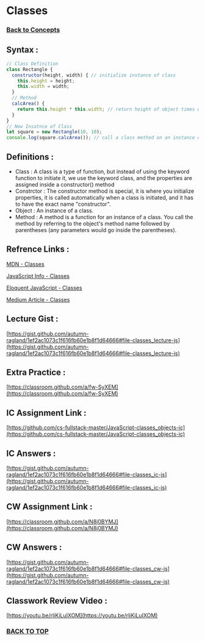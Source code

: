 # Classes
### [Back to Concepts](./README.md)

## Syntax :
```JavaScript
// Class Definition
class Rectangle {
  constructor(height, width) { // initialize instance of class
    this.height = height;
    this.width = width;
  }
  // Method
  calcArea() {
    return this.height * this.width; // return height of object times width of object
  }
}
// New Insatnce of Class
let square = new Rectangle(10, 10);
console.log(square.calcArea()); // call a class method on an instance of that class (returns 100)
```
## Definitions :
- Class : A class is a type of function, but instead of using the keyword function to initiate it, we use the keyword class, and the properties are assigned inside a constructor() method
- Constrctor : The constructor method is special, it is where you initialize properties, it is called automatically when a class is initiated, and it has to have the exact name "constructor".
- Object : An instance of a class.
- Method : A method is a function for an instance of a class. You call the method by referring to the object's method name followed by parentheses (any parameters would go inside the parentheses).

## Refrence Links :

[MDN - Classes](https://developer.mozilla.org/en-US/docs/Web/JavaScript/Reference/Classes)

[JavaScript Info - Classes](https://javascript.info/class)

[Eloquent JavaScript - Classes](https://eloquentjavascript.net/06_object.html)

[Medium Article - Classes](https://medium.com/tech-tajawal/javascript-classes-under-the-hood-6b26d2667677)


## Lecture Gist :

[https://gist.github.com/autumn-ragland/1ef2ac1073c1f616fb60e1b8f1d64666#file-classes_lecture-js](https://gist.github.com/autumn-ragland/1ef2ac1073c1f616fb60e1b8f1d64666#file-classes_lecture-js)

## Extra Practice :

[https://classroom.github.com/a/fw-SyXEM](https://classroom.github.com/a/fw-SyXEM)

## IC Assignment Link : 

[https://github.com/cs-fullstack-master/JavaScript-classes_objects-ic](https://github.com/cs-fullstack-master/JavaScript-classes_objects-ic)

## IC Answers :

[https://gist.github.com/autumn-ragland/1ef2ac1073c1f616fb60e1b8f1d64666#file-classes_ic-js](https://gist.github.com/autumn-ragland/1ef2ac1073c1f616fb60e1b8f1d64666#file-classes_ic-js)

## CW Assignment Link :

[https://classroom.github.com/a/N8j0BYMJ](https://classroom.github.com/a/N8j0BYMJ)

## CW Answers :

[https://gist.github.com/autumn-ragland/1ef2ac1073c1f616fb60e1b8f1d64666#file-classes_cw-js](https://gist.github.com/autumn-ragland/1ef2ac1073c1f616fb60e1b8f1d64666#file-classes_cw-js)

## Classwork Review Video :

[https://youtu.be/rliKiLuIXOM](https://youtu.be/rliKiLuIXOM)

### [BACK TO TOP](#Classes)